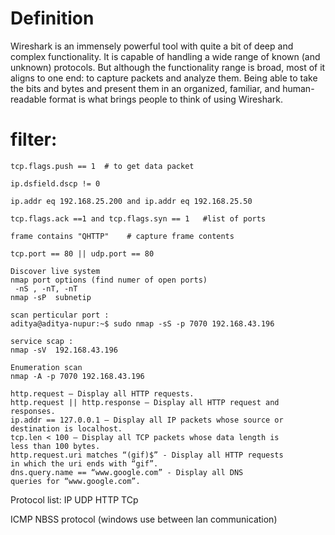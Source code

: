 # Definition
Wireshark is an immensely powerful tool with quite a bit of deep and
complex functionality. It is capable of handling a wide range of known
(and unknown) protocols. But although the functionality range is broad,
most of it aligns to one end: to capture packets and analyze them. Being
able to take the bits and bytes and present them in an organized,
familiar, and human-readable format is what brings people to think of
using Wireshark.


# filter:
```
tcp.flags.push == 1  # to get data packet

ip.dsfield.dscp != 0 

ip.addr eq 192.168.25.200 and ip.addr eq 192.168.25.50

tcp.flags.ack ==1 and tcp.flags.syn == 1   #list of ports

frame contains "QHTTP"    # capture frame contents

tcp.port == 80 || udp.port == 80

```

```
Discover live system 
nmap port options (find numer of open ports)
 -nS , -nT, -nT
nmap -sP  subnetip

scan perticular port :
aditya@aditya-nupur:~$ sudo nmap -sS -p 7070 192.168.43.196 

service scap :
nmap -sV  192.168.43.196 

Enumeration scan
nmap -A -p 7070 192.168.43.196

```
```
http.request – Display all HTTP requests.
http.request || http.response – Display all HTTP request and
responses.
ip.addr == 127.0.0.1 – Display all IP packets whose source or
destination is localhost.
tcp.len < 100 – Display all TCP packets whose data length is
less than 100 bytes.
http.request.uri matches “(gif)$” - Display all HTTP requests
in which the uri ends with “gif”.
dns.query.name == “www.google.com” - Display all DNS
queries for “www.google.com”.
```

Protocol list:
IP
UDP
HTTP
TCp

ICMP
NBSS protocol (windows use between lan communication)
